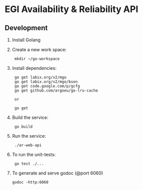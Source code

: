 # EGI Availability & Reliability API

## Development

1. Install Golang
2. Create a new work space:

        mkdir ~/go-workspace

3. Install dependencies:

        go get labix.org/v2/mgo
        go get labix.org/v2/mgo/bson
        go get code.google.com/p/gcfg
        go get github.com/argoeu/go-lru-cache

        or

        go get

4. Build the service:

        go build

5. Run the service:

        ./ar-web-api

6. To run the unit-tests:

        go test ./...

7. To generate and serve godoc (@port 6060)

	`godoc -http:6060`
